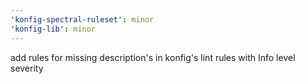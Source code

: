```yaml
---
'konfig-spectral-ruleset': minor
'konfig-lib': minor
---
```


add rules for missing description's in konfig's lint rules with Info level severity
